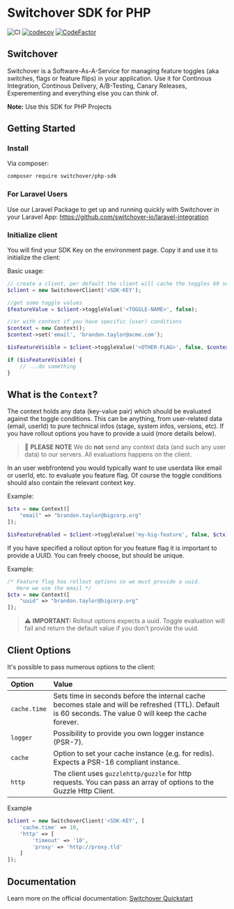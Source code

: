 # Switchover SDK for PHP

![CI](https://github.com/switchover-io/php-sdk/workflows/CI/badge.svg)
[![codecov](https://codecov.io/gh/switchover-io/php-sdk/branch/main/graph/badge.svg?token=eoSgEfaI5J)](https://codecov.io/gh/switchover-io/php-sdk)
[![CodeFactor](https://www.codefactor.io/repository/github/switchover-io/php-sdk/badge)](https://www.codefactor.io/repository/github/switchover-io/php-sdk)
## Switchover

Switchover is a Software-As-A-Service for managing feature toggles (aka switches, flags or feature flips) in your application. Use it for Continous Integration, Continous Delivery, A/B-Testing, Canary Releases, Experementing and everything else you can think of.

__Note:__
Use this SDK for PHP Projects

## Getting Started


### Install

Via composer:

```bash
composer require switchover/php-sdk
```

### For Laravel Users

Use our Laravel Package to get up and running quickly with Switchover in your Laravel App:
https://github.com/switchover-io/laravel-integration


### Initialize client

You will find your SDK Key on the environment page. Copy it and use it to initialize the client:

Basic usage:

```php
// create a client, per default the client will cache the toggles 60 seconds
$client = new SwitchoverClient('<SDK-KEY');

//get some toggle values
$featureValue = $client->toggleValue('<TOGGLE-NAME>', false);

//or with context if you have specific (user) conditions
$context = new Context();
$context->set('email', 'brandon.taylor@acme.com');

$isFeatureVisible = $client->toggleValue('<OTHER-FLAG>', false, $context);

if ($isFeatureVisible) {
    // ...do something
}
```

## What is the `Context`?

The context holds any data (key-value pair) which should be evaluated against the toggle conditions. 
This can be anything, from user-related data (email, userId) to pure technical infos (stage, system infos, versions, etc). If you have rollout options you have to provide a uuid (more details below).

> :eyes: **PLEASE NOTE** 
> We do **not** send any context data (and such any user data) to our servers. All evaluations happens on the client. 

In an user webfrontend you would typically want to use userdata like email or userId, etc. to evaluate you feature flag. Of course the toggle conditions should also contain the relevant context key. 

Example: 
```php
$ctx = new Context([
    "email" => "brandon.taylor@bigcorp.org"
]);

$isFeatureEnabled = $client->toggleValue('my-big-feature', false, $ctx);

```

If you have specified a rollout option for you feature flag it is important to provide a UUID. You can freely choose, but should be unique. 

Example:
```php
/* Feature flag has rollout options so we must provide a uuid.
   Here we use the email */
$ctx = new Context([
    "uuid" => "brandon.taylor@bigcorp.org"
]);
```
> :warning: **IMPORTANT:** 
> Rollout options expects a uuid. Toggle evaluation will fail and return the default value if you don't provide the uuid.



## Client Options

It's possible to pass numerous options to the client:

|Option|Value|
|:-----|:----|
| `cache.time` | Sets time in seconds before the internal cache becomes stale and will be refreshed (TTL). Default is 60 seconds. The value 0 will keep the cache forever. |
| `logger` | Possibility to provide you own logger instance (PSR-7). |
| `cache` | Option to set your cache instance (e.g. for redis). Expects a PSR-16 compliant instance. |
| `http` | The client uses `guzzlehttp/guzzle` for http requests. You can pass an array of options to the Guzzle Http Client. |

Example

```php
$client = new SwitchoverClient('<SDK-KEY', [
    'cache.time' => 10,
    'http' => [
        'timeout' => '10',
        'proxy' => 'http://proxy.tld'
    ]
]);
```



## Documentation

Learn more on the official documentation: <a href="https://support.switch-over.io/docs/quick-primer">Switchover Quickstart</a>







